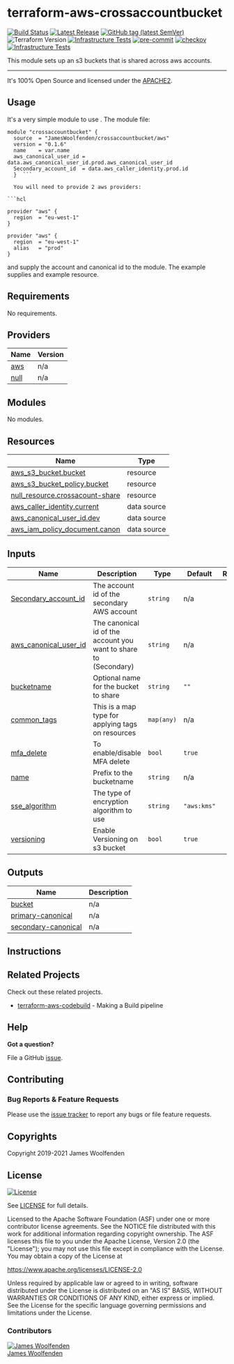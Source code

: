 # terraform-aws-crossaccountbucket

[![Build Status](https://github.com/JamesWoolfenden/terraform-aws-crossaccountbucket/workflows/Verify%20and%20Bump/badge.svg?branch=master)](https://github.com/JamesWoolfenden/terraform-aws-crossaccountbucket)
[![Latest Release](https://img.shields.io/github/release/JamesWoolfenden/terraform-aws-crossaccountbucket.svg)](https://github.com/JamesWoolfenden/terraform-aws-crossaccountbucket/releases/latest)
[![GitHub tag (latest SemVer)](https://img.shields.io/github/tag/JamesWoolfenden/terraform-aws-crossaccountbucket.svg?label=latest)](https://github.com/JamesWoolfenden/terraform-aws-crossaccountbucket/releases/latest)
![Terraform Version](https://img.shields.io/badge/tf-%3E%3D0.14.0-blue.svg)
[![Infrastructure Tests](https://www.bridgecrew.cloud/badges/github/JamesWoolfenden/terraform-aws-crossaccountbucket/cis_aws)](https://www.bridgecrew.cloud/link/badge?vcs=github&fullRepo=JamesWoolfenden%2Fterraform-aws-crossaccountbucket&benchmark=CIS+AWS+V1.2)
[![pre-commit](https://img.shields.io/badge/pre--commit-enabled-brightgreen?logo=pre-commit&logoColor=white)](https://github.com/pre-commit/pre-commit)
[![checkov](https://img.shields.io/badge/checkov-verified-brightgreen)](https://www.checkov.io/)
[![Infrastructure Tests](https://www.bridgecrew.cloud/badges/github/jameswoolfenden/terraform-aws-crossaccountbucket/general)](https://www.bridgecrew.cloud/link/badge?vcs=github&fullRepo=JamesWoolfenden%2Fterraform-aws-crossaccountbucket&benchmark=INFRASTRUCTURE+SECURITY)

This module sets up an s3 buckets that is shared across aws accounts.

---

It's 100% Open Source and licensed under the [APACHE2](LICENSE).

## Usage

It's a very simple module to use .
The module file:

````make
module "crossaccountbucket" {
  source  = "JamesWoolfenden/crossaccountbucket/aws"
  version = "0.1.6"
  name    = var.name
  aws_canonical_user_id = data.aws_canonical_user_id.prod.aws_canonical_user_id
  Secondary_account_id  = data.aws_caller_identity.prod.id
  }  ```

  You will need to provide 2 aws providers:

```hcl

provider "aws" {
  region  = "eu-west-1"
}

provider "aws" {
  region  = "eu-west-1"
  alias   = "prod"
}

````

and supply the account and canonical id to the module. The example supplies and example resource.

<!-- BEGINNING OF PRE-COMMIT-TERRAFORM DOCS HOOK -->
## Requirements

No requirements.

## Providers

| Name | Version |
|------|---------|
| <a name="provider_aws"></a> [aws](#provider\_aws) | n/a |
| <a name="provider_null"></a> [null](#provider\_null) | n/a |

## Modules

No modules.

## Resources

| Name | Type |
|------|------|
| [aws_s3_bucket.bucket](https://registry.terraform.io/providers/hashicorp/aws/latest/docs/resources/s3_bucket) | resource |
| [aws_s3_bucket_policy.bucket](https://registry.terraform.io/providers/hashicorp/aws/latest/docs/resources/s3_bucket_policy) | resource |
| [null_resource.crossacount-share](https://registry.terraform.io/providers/hashicorp/null/latest/docs/resources/resource) | resource |
| [aws_caller_identity.current](https://registry.terraform.io/providers/hashicorp/aws/latest/docs/data-sources/caller_identity) | data source |
| [aws_canonical_user_id.dev](https://registry.terraform.io/providers/hashicorp/aws/latest/docs/data-sources/canonical_user_id) | data source |
| [aws_iam_policy_document.canon](https://registry.terraform.io/providers/hashicorp/aws/latest/docs/data-sources/iam_policy_document) | data source |

## Inputs

| Name | Description | Type | Default | Required |
|------|-------------|------|---------|:--------:|
| <a name="input_Secondary_account_id"></a> [Secondary\_account\_id](#input\_Secondary\_account\_id) | The account id of the secondary AWS account | `string` | n/a | yes |
| <a name="input_aws_canonical_user_id"></a> [aws\_canonical\_user\_id](#input\_aws\_canonical\_user\_id) | The canonical id of the account you want to share to (Secondary) | `string` | n/a | yes |
| <a name="input_bucketname"></a> [bucketname](#input\_bucketname) | Optional name for the bucket to share | `string` | `""` | no |
| <a name="input_common_tags"></a> [common\_tags](#input\_common\_tags) | This is a map type for applying tags on resources | `map(any)` | n/a | yes |
| <a name="input_mfa_delete"></a> [mfa\_delete](#input\_mfa\_delete) | To enable/disable MFA delete | `bool` | `true` | no |
| <a name="input_name"></a> [name](#input\_name) | Prefix to the bucketname | `string` | n/a | yes |
| <a name="input_sse_algorithm"></a> [sse\_algorithm](#input\_sse\_algorithm) | The type of encryption algorithm to use | `string` | `"aws:kms"` | no |
| <a name="input_versioning"></a> [versioning](#input\_versioning) | Enable Versioning on s3 bucket | `bool` | `true` | no |

## Outputs

| Name | Description |
|------|-------------|
| <a name="output_bucket"></a> [bucket](#output\_bucket) | n/a |
| <a name="output_primary-canonical"></a> [primary-canonical](#output\_primary-canonical) | n/a |
| <a name="output_secondary-canonical"></a> [secondary-canonical](#output\_secondary-canonical) | n/a |
<!-- END OF PRE-COMMIT-TERRAFORM DOCS HOOK -->

## Instructions

## Related Projects

Check out these related projects.

- [terraform-aws-codebuild](https://github.com/jameswoolfenden/terraform-aws-codebuild) - Making a Build pipeline

## Help

**Got a question?**

File a GitHub [issue](https://github.com/jameswoolfenden/terraform-aws-crossaccountbucket/issues).

## Contributing

### Bug Reports & Feature Requests

Please use the [issue tracker](https://github.com/jameswoolfenden/terraform-aws-crossaccountbucket/issues) to report any bugs or file feature requests.

## Copyrights

Copyright 2019-2021 James Woolfenden

## License

[![License](https://img.shields.io/badge/License-Apache%202.0-blue.svg)](https://opensource.org/licenses/Apache-2.0)

See [LICENSE](LICENSE) for full details.

Licensed to the Apache Software Foundation (ASF) under one
or more contributor license agreements. See the NOTICE file
distributed with this work for additional information
regarding copyright ownership. The ASF licenses this file
to you under the Apache License, Version 2.0 (the
"License"); you may not use this file except in compliance
with the License. You may obtain a copy of the License at

<https://www.apache.org/licenses/LICENSE-2.0>

Unless required by applicable law or agreed to in writing,
software distributed under the License is distributed on an
"AS IS" BASIS, WITHOUT WARRANTIES OR CONDITIONS OF ANY
KIND, either express or implied. See the License for the
specific language governing permissions and limitations
under the License.

### Contributors

[![James Woolfenden][jameswoolfenden_avatar]][jameswoolfenden_homepage]<br/>[James Woolfenden][jameswoolfenden_homepage]

[jameswoolfenden_homepage]: https://github.com/jameswoolfenden
[jameswoolfenden_avatar]: https://github.com/jameswoolfenden.png?size=150
[github]: https://github.com/jameswoolfenden
[linkedin]: https://www.linkedin.com/in/jameswoolfenden/
[twitter]: https://twitter.com/JimWoolfenden
[share_twitter]: https://twitter.com/intent/tweet/?text=terraform-aws-crossaccountbucket&url=https://github.com/jameswoolfenden/terraform-aws-crossaccountbucket
[share_linkedin]: https://www.linkedin.com/shareArticle?mini=true&title=terraform-aws-crossaccountbucket&url=https://github.com/jameswoolfenden/terraform-aws-crossaccountbucket
[share_reddit]: https://reddit.com/submit/?url=https://github.com/jameswoolfenden/terraform-aws-crossaccountbucket
[share_facebook]: https://facebook.com/sharer/sharer.php?u=https://github.com/jameswoolfenden/terraform-aws-crossaccountbucket
[share_email]: mailto:?subject=terraform-aws-crossaccountbucket&body=https://github.com/jameswoolfenden/terraform-aws-crossaccountbucket
